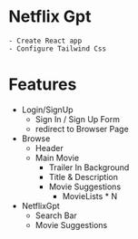 # Netflix Gpt
    - Create React app
    - Configure Tailwind Css

# Features
- Login/SignUp
    - Sign In / Sign Up Form
    - redirect to Browser Page
- Browse
    - Header
    - Main Movie
        - Trailer In Background
        - Title & Description
        - Movie Suggestions
            - MovieLists * N
- NetflixGpt
    - Search Bar
    - Movie Suggestions
